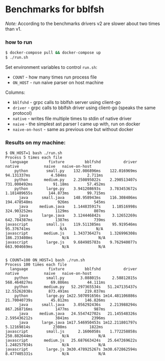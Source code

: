 # Benchmarks for bblfsh

_Note:_ According to the benchmarks drivers v2 are slower about two times than v1.

### how to run

```bash
$ docker-compose pull && docker-compose up
$ ./run.sh
```

Set environment variables to control `run.sh`:

* `COUNT` - how many times run process file
* `ON_HOST` - run naive parser on host machine

Columns:

* `bblfshd` - grpc calls to bblfsh server using client-go
* `driver` - grpc calls to bblfsh driver using client-go (speaks the same protocol)
* `native` - writes file multiple times to stdin of native driver
* `naive` - the simplest ast parser I came up with, run on docker
* `naive-on-host` - same as previous one but without docker

### Results on my machine:

```
$ ON_HOST=1 bash ./run.sh
Process 5 times each file
  language         fixture         bblfshd          driver          native           naive   naive-on-host
    python        small.py    132.086896ms    122.016969ms     94.131337ms         4.584ms         2.711ms
    python       medium.py    2.250895022s    2.290513407s    731.000492ms         91.18ms        57.452ms
    python        large.py    3.941208693s    3.783453672s    1.181489655s       144.873ms        99.715ms
      java      small.java    148.958943ms    116.308406ms    194.478548ms           926ms           545ms
      java     medium.java    1.144835917s     1.18516998s    324.903252ms          1129ms           807ms
      java      large.java    3.124446842s     3.12652269s    642.784387ms          1387ms           739ms
javascript        small.js    119.511385ms     95.919546ms     95.376741ms             N/A             N/A
javascript       medium.js    1.343736427s    1.326996308s    186.233408ms             N/A             N/A
javascript        large.js    9.684985783s    9.762940077s    663.904669ms             N/A             N/A


$ COUNT=100 ON_HOST=1 bash ./run.sh
Process 100 times each file
  language         fixture         bblfshd          driver          native           naive   naive-on-host
    python        small.py       3.088015s     2.58812815s    568.464827ms        69.886ms        44.111ms
    python       medium.py   52.297365534s   51.247135437s    12.55262038s       873.491ms       219.037ms
    python        large.py 1m22.507091656s 1m14.481106886s    21.70040739s        45.812ms       146.826ms
      java      small.java    3.056292436s    2.213988294s    867.268716ms          1477ms           987ms
      java     medium.java   24.554742702s   21.145548326s    2.595436212s          3841ms          2396ms
      java      large.java 1m17.546950453s 1m12.211801797s     5.12169814s          2308ms          1822ms
javascript        small.js      2.1606058s    1.772258858s    250.882644ms             N/A             N/A
javascript       medium.js   25.687663424s   25.647269622s    1.248257934s             N/A             N/A
javascript        large.js 3m30.478925267s 3m30.672862594s    8.477405331s             N/A             N/A
```
